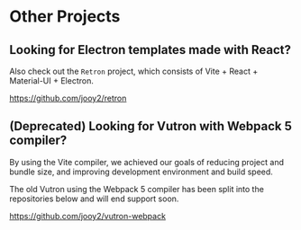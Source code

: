 # Other Projects

## Looking for Electron templates made with React?

Also check out the `Retron` project, which consists of Vite + React + Material-UI + Electron.

https://github.com/jooy2/retron

## (Deprecated) Looking for Vutron with Webpack 5 compiler?

By using the Vite compiler, we achieved our goals of reducing project and bundle size, and improving development environment and build speed.

The old Vutron using the Webpack 5 compiler has been split into the repositories below and will end support soon.

https://github.com/jooy2/vutron-webpack
